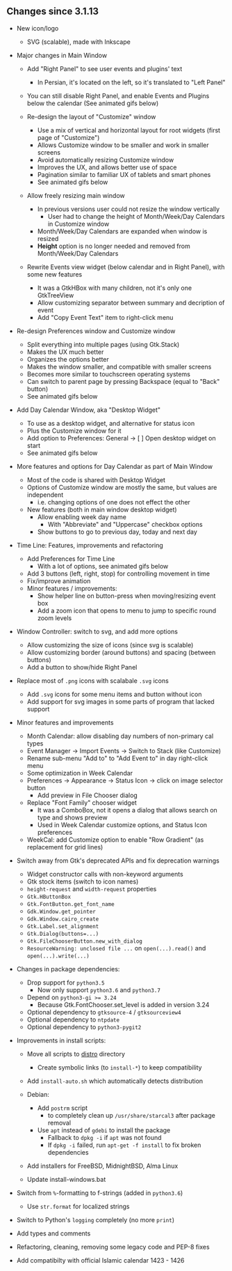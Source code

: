 ## Changes since 3.1.13

- New icon/logo

  - SVG (scalable), made with Inkscape

- Major changes in Main Window

  - Add "Right Panel" to see user events and plugins' text

    - In Persian, it's located on the left, so it's translated to "Left Panel"

  - You can still disable Right Panel, and enable Events and Plugins below the calendar (See animated gifs below)

  - Re-design the layout of "Customize" window

    - Use a mix of vertical and horizontal layout for root widgets (first page of "Customize")
    - Allows Customize window to be smaller and work in smaller screens
    - Avoid automatically resizing Customize window
    - Improves the UX, and allows better use of space
    - Pagination similar to familiar UX of tablets and smart phones
    - See animated gifs below

  - Allow freely resizing main window

    - In previous versions user could not resize the window vertically
      - User had to change the height of Month/Week/Day Calendars in Customize window
    - Month/Week/Day Calendars are expanded when window is resized
    - **Height** option is no longer needed and removed from Month/Week/Day Calendars

  - Rewrite Events view widget (below calendar and in Right Panel), with some new features

    - It was a GtkHBox with many children, not it's only one GtkTreeView
    - Allow customizing separator between summary and decription of event
    - Add "Copy Event Text" item to right-click menu

- Re-design Preferences window and Customize window

  - Split everything into multiple pages (using Gtk.Stack)
  - Makes the UX much better
  - Organizes the options better
  - Makes the window smaller, and compatible with smaller screens
  - Becomes more similar to touchscreen operating systems
  - Can switch to parent page by pressing Backspace (equal to "Back" button)
  - See animated gifs below

- Add Day Calendar Window, aka "Desktop Widget"

  - To use as a desktop widget, and alternative for status icon
  - Plus the Customize window for it
  - Add option to Preferences:
    General -> \[ \] Open desktop widget on start
  - See animated gifs below

- More features and options for Day Calendar as part of Main Window

  - Most of the code is shared with Desktop Widget
  - Options of Customize window are mostly the same, but values are independent
    - i.e. changing options of one does not effect the other
  - New features (both in main window desktop widget)
    - Allow enabling week day name
      - With "Abbreviate" and "Uppercase" checkbox options
    - Show buttons to go to previous day, today and next day

- Time Line: Features, improvements and refactoring

  - Add Preferences for Time Line
    - With a lot of options, see animated gifs below
  - Add 3 buttons (left, right, stop) for controlling movement in time
  - Fix/improve animation
  - Minor features / improvements:
    - Show helper line on button-press when moving/resizing event box
    - Add a zoom icon that opens to menu to jump to specific round zoom levels

- Window Controller: switch to svg, and add more options

  - Allow customizing the size of icons (since svg is scalable)
  - Allow customizing border (around buttons) and spacing (between buttons)
  - Add a button to show/hide Right Panel

- Replace most of `.png` icons with scalabale `.svg` icons

  - Add `.svg` icons for some menu items and button without icon
  - Add support for svg images in some parts of program that lacked support

- Minor features and improvements

  - Month Calendar: allow disabling day numbers of non-primary cal types
  - Event Manager -> Import Events -> Switch to Stack (like Customize)
  - Rename sub-menu "Add to" to "Add Event to" in day right-click menu
  - Some optimization in Week Calendar
  - Preferences -> Appearance -> Status Icon -> click on image selector button
    - Add preview in File Chooser dialog
  - Replace "Font Family" chooser widget
    - It was a ComboBox, not it opens a dialog that allows search on type and shows preview
    - Used in Week Calendar customize options, and Status Icon preferences
  - WeekCal: add Customize option to enable "Row Gradient" (as replacement for grid lines)

- Switch away from Gtk's deprecated APIs and fix deprecation warnings

  - Widget constructor calls with non-keyword arguments
  - Gtk stock items (switch to icon names)
  - `height-request` and `width-request` properties
  - `Gtk.HButtonBox`
  - `Gtk.FontButton.get_font_name`
  - `Gdk.Window.get_pointer`
  - `Gdk.Window.cairo_create`
  - `Gtk.Label.set_alignment`
  - `Gtk.Dialog(buttons=...)`
  - `Gtk.FileChooserButton.new_with_dialog`
  - `ResourceWarning: unclosed file ...` on `open(...).read()` and `open(...).write(...)`

- Changes in package dependencies:

  - Drop support for `python3.5`
    - Now only support `python3.6` and `python3.7`
  - Depend on `python3-gi >= 3.24`
    - Because Gtk.FontChooser.set_level is added in version 3.24
  - Optional dependency to `gtksource-4` / `gtksourceview4`
  - Optional dependency to `ntpdate`
  - Optional dependency to `python3-pygit2`

- Improvements in install scripts:

  - Move all scripts to [distro](./distro/) directory

    - Create symbolic links (to `install-*`) to keep compatibility

  - Add `install-auto.sh` which automatically detects distribution

  - Debian:

    - Add `postrm` script
      - to completely clean up `/usr/share/starcal3` after package removal
    - Use `apt` instead of `gdebi` to install the package
      - Fallback to `dpkg -i` if `apt` was not found
      - If `dpkg -i` failed, run `apt-get -f install` to fix broken dependencies

  - Add installers for FreeBSD, MidnightBSD, Alma Linux

  - Update install-windows.bat

- Switch from `%`-formatting to f-strings (added in `python3.6`)

  - Use `str.format` for localized strings

- Switch to Python's `logging` completely (no more `print`)

- Add types and comments

- Refactoring, cleaning, removing some legacy code and PEP-8 fixes

- Add compatibilty with official Islamic calendar 1423 - 1426
